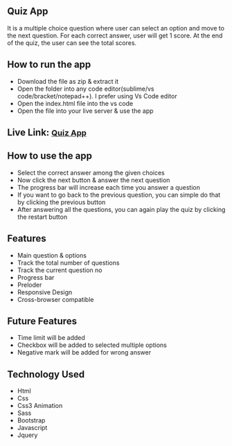 <h2>Quiz App</h2>
<p>It is a multiple choice question where user can select an option and move to the next question. For each correct
    answer, user will get 1 score. At the end of the quiz, the user can see the total scores.</p>
<h2>How to run the app</h2>
<ul>
    <li>Download the file as zip & extract it</li>
    <li>Open the folder into any code editor(sublime/vs code/bracket/notepad++). I prefer using Vs Code editor</li>
    <li>Open the index.html file into the vs code</li>
    <li>Open the file into your live server & use the app</li>
</ul>
<h2>Live Link: <a href="https://subrinalisa.github.io/quiz-app/" style="font-size: 18px;">Quiz App</a></h2>
<h2>How to use the app</h2>
<ul>
    <li>Select the correct answer among the given choices</li>
    <li>Now click the next button & answer the next question</li>
    <li>The progress bar will increase each time you answer a question</li>
    <li>If you want to go back to the previous question, you can simple do that by clicking the previous button</li>
    <li>After answering all the questions, you can again play the quiz by clicking the restart button</li>
</ul>
<h2>Features</h2>
<ul>
    <li>Main question & options</li>
    <li>Track the total number of questions</li>
    <li>Track the current question no</li>
    <li>Progress bar</li>
    <li>Preloder</li>
    <li>Responsive Design</li>
    <li>Cross-browser compatible</li>
</ul>
<h2>Future Features</h2>
<ul>
    <li>Time limit will be added</li>
    <li>Checkbox will be added to selected multiple options</li>
    <li>Negative mark will be added for wrong answer</li>
</ul>
<h2>Technology Used</h2>
<ul>
    <li>Html</li>
    <li>Css</li>
    <li>Css3 Animation</li>
    <li>Sass</li>
    <li>Bootstrap</li>
    <li>Javascript</li>
    <li>Jquery</li>
</ul>
